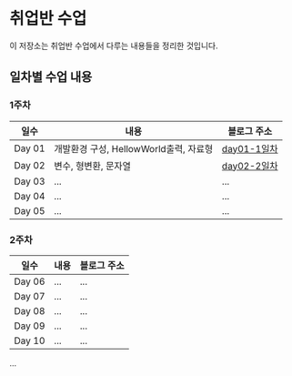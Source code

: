 # 취업반 수업

이 저장소는 취업반 수업에서 다루는 내용들을 정리한 것입니다.

## 일차별 수업 내용

### 1주차

| 일수 | 내용 | 블로그 주소 |
|---|---|---|
| Day 01 | 개발환경 구성, HellowWorld출력, 자료형 | [day01-1일차](https://velog.io/@noah3521/취업반-1일차) |
| Day 02 | 변수, 형변환, 문자열 | [day02-2일차](https://velog.io/@noah3521/취업반-2일차) |
| Day 03 | ... | ... |
| Day 04 | ... | ... |
| Day 05 | ... | ... |

### 2주차

| 일수 | 내용 | 블로그 주소 |
|---|---|---|
| Day 06 | ... | ... |
| Day 07 | ... | ... |
| Day 08 | ... | ... |
| Day 09 | ... | ... |
| Day 10 | ... | ... |

...
